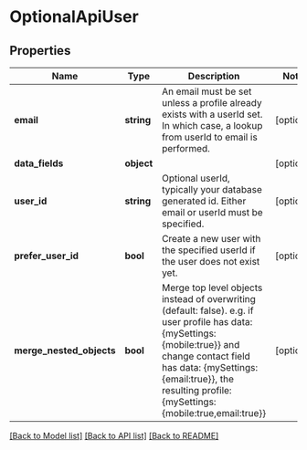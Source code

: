 # OptionalApiUser

## Properties
Name | Type | Description | Notes
------------ | ------------- | ------------- | -------------
**email** | **string** | An email must be set unless a profile already exists with a userId set. In which case, a lookup from userId to email is performed. | [optional] 
**data_fields** | **object** |  | [optional] 
**user_id** | **string** | Optional userId, typically your database generated id. Either email or userId must be specified. | [optional] 
**prefer_user_id** | **bool** | Create a new user with the specified userId if the user does not exist yet. | [optional] 
**merge_nested_objects** | **bool** | Merge top level objects instead of overwriting (default: false). e.g. if user profile has data: {mySettings:{mobile:true}} and change contact field has data: {mySettings:{email:true}}, the resulting profile: {mySettings:{mobile:true,email:true}} | [optional] 

[[Back to Model list]](../../README.md#documentation-for-models) [[Back to API list]](../../README.md#documentation-for-api-endpoints) [[Back to README]](../../README.md)

